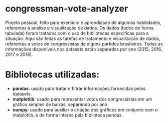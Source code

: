 # congressman-vote-analyzer
  Projeto pessoal, feito para exercício e aprendizado de algumas habilidades, referentes à análise e visualização de dados. Os dados (todos de forma tabulada) foram tratados com o uso de bibliotecas especificas para a situação.
  Aqui são feitas as tarefas de tratamento e visualização de dados, referentes a votos de congressistas de alguns partidos brasileiros. Todas as informações disponíveis nos datasets estão separadas por ano (2015, 2016, 2017 e 2018).

# Bibliotecas utilizadas:
- __pandas__: usado para tratar e filtrar informações fornecidas pelos datasets.
- __matplotlib__: usado para representar votos dos congressistas em um gráfico simples de barras, separando por ano.
- __numpy__: usado para auxiliar a criação dos gráficos em conjunto com o matplotlib, e de forma interna pela biblioteca pandas.
